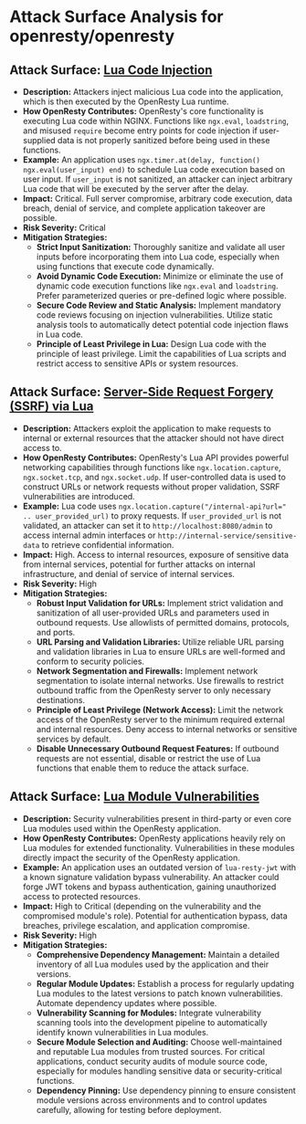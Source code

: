 # Attack Surface Analysis for openresty/openresty

## Attack Surface: [Lua Code Injection](./attack_surfaces/lua_code_injection.md)

*   **Description:** Attackers inject malicious Lua code into the application, which is then executed by the OpenResty Lua runtime.
*   **How OpenResty Contributes:** OpenResty's core functionality is executing Lua code within NGINX. Functions like `ngx.eval`, `loadstring`, and misused `require` become entry points for code injection if user-supplied data is not properly sanitized before being used in these functions.
*   **Example:** An application uses `ngx.timer.at(delay, function() ngx.eval(user_input) end)` to schedule Lua code execution based on user input. If `user_input` is not sanitized, an attacker can inject arbitrary Lua code that will be executed by the server after the delay.
*   **Impact:** Critical. Full server compromise, arbitrary code execution, data breach, denial of service, and complete application takeover are possible.
*   **Risk Severity:** Critical
*   **Mitigation Strategies:**
    *   **Strict Input Sanitization:**  Thoroughly sanitize and validate all user inputs before incorporating them into Lua code, especially when using functions that execute code dynamically.
    *   **Avoid Dynamic Code Execution:** Minimize or eliminate the use of dynamic code execution functions like `ngx.eval` and `loadstring`. Prefer parameterized queries or pre-defined logic where possible.
    *   **Secure Code Review and Static Analysis:** Implement mandatory code reviews focusing on injection vulnerabilities. Utilize static analysis tools to automatically detect potential code injection flaws in Lua code.
    *   **Principle of Least Privilege in Lua:** Design Lua code with the principle of least privilege. Limit the capabilities of Lua scripts and restrict access to sensitive APIs or system resources.

## Attack Surface: [Server-Side Request Forgery (SSRF) via Lua](./attack_surfaces/server-side_request_forgery__ssrf__via_lua.md)

*   **Description:** Attackers exploit the application to make requests to internal or external resources that the attacker should not have direct access to.
*   **How OpenResty Contributes:** OpenResty's Lua API provides powerful networking capabilities through functions like `ngx.location.capture`, `ngx.socket.tcp`, and `ngx.socket.udp`.  If user-controlled data is used to construct URLs or network requests without proper validation, SSRF vulnerabilities are introduced.
*   **Example:** Lua code uses `ngx.location.capture("/internal-api?url=" .. user_provided_url)` to proxy requests. If `user_provided_url` is not validated, an attacker can set it to `http://localhost:8080/admin` to access internal admin interfaces or `http://internal-service/sensitive-data` to retrieve confidential information.
*   **Impact:** High. Access to internal resources, exposure of sensitive data from internal services, potential for further attacks on internal infrastructure, and denial of service of internal services.
*   **Risk Severity:** High
*   **Mitigation Strategies:**
    *   **Robust Input Validation for URLs:** Implement strict validation and sanitization of all user-provided URLs and parameters used in outbound requests. Use allowlists of permitted domains, protocols, and ports.
    *   **URL Parsing and Validation Libraries:** Utilize reliable URL parsing and validation libraries in Lua to ensure URLs are well-formed and conform to security policies.
    *   **Network Segmentation and Firewalls:** Implement network segmentation to isolate internal networks. Use firewalls to restrict outbound traffic from the OpenResty server to only necessary destinations.
    *   **Principle of Least Privilege (Network Access):** Limit the network access of the OpenResty server to the minimum required external and internal resources. Deny access to internal networks or sensitive services by default.
    *   **Disable Unnecessary Outbound Request Features:** If outbound requests are not essential, disable or restrict the use of Lua functions that enable them to reduce the attack surface.

## Attack Surface: [Lua Module Vulnerabilities](./attack_surfaces/lua_module_vulnerabilities.md)

*   **Description:** Security vulnerabilities present in third-party or even core Lua modules used within the OpenResty application.
*   **How OpenResty Contributes:** OpenResty applications heavily rely on Lua modules for extended functionality. Vulnerabilities in these modules directly impact the security of the OpenResty application.
*   **Example:** An application uses an outdated version of `lua-resty-jwt` with a known signature validation bypass vulnerability. An attacker could forge JWT tokens and bypass authentication, gaining unauthorized access to protected resources.
*   **Impact:** High to Critical (depending on the vulnerability and the compromised module's role). Potential for authentication bypass, data breaches, privilege escalation, and application compromise.
*   **Risk Severity:** High
*   **Mitigation Strategies:**
    *   **Comprehensive Dependency Management:** Maintain a detailed inventory of all Lua modules used by the application and their versions.
    *   **Regular Module Updates:**  Establish a process for regularly updating Lua modules to the latest versions to patch known vulnerabilities. Automate dependency updates where possible.
    *   **Vulnerability Scanning for Modules:** Integrate vulnerability scanning tools into the development pipeline to automatically identify known vulnerabilities in Lua modules.
    *   **Secure Module Selection and Auditing:** Choose well-maintained and reputable Lua modules from trusted sources. For critical applications, conduct security audits of module source code, especially for modules handling sensitive data or security-critical functions.
    *   **Dependency Pinning:** Use dependency pinning to ensure consistent module versions across environments and to control updates carefully, allowing for testing before deployment.

